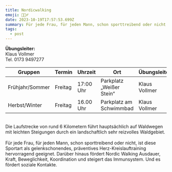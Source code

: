```yaml
---
title: Nordicwalking
emoji: 🚶🏽‍♂️
date: 2023-10-19T17:57:53.699Z
summary: Für jede Frau, für jeden Mann, schon sporttreibend oder nicht.
tags:
  - post
---
```

**Übungsleiter:**\
Klaus Vollmer \
Tel. 0173 9497277

| **Gruppen**      | **Termin** | **Uhrzeit** | **Ort**                   | **Übungsleiter** |
| ---------------- | ---------- | ----------- | ------------------------- | ---------------- |
| ﻿Frühjahr/Sommer | F﻿reitag   | 17:00 Uhr   | ﻿Parkplatz „Weißer Stein“ | ﻿Klaus Vollmer   |
| Herbst/Winter    | F﻿reitag   | 16.00 Uhr   | ﻿Parkplatz am Schwimmbad  | Klaus Vollmer    |

\
Die Laufstrecke von rund 6 Kilometern führt hauptsächlich auf Waldwegen mit leichten Steigungen durch ein landschaftlich sehr reizvolles Waldgebiet.\
\
Für jede Frau, für jeden Mann, schon sporttreibend oder nicht, ist diese Sportart als gelenkschonendes, präventives Herz-Kreislauftraining hervorragend geeignet. Darüber hinaus fördert Nordic Walking Ausdauer, Kraft, Beweglichkeit, Koordination und steigert das Immunsystem. Und es fördert soziale Kontakte.
